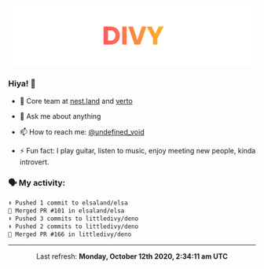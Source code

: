 
![](https://github.com/divy-work/divy-work/raw/master/assets/divy.png)

### Hiya! 👋

- 🔭 Core team at [nest.land](https://github.com/nestdotland/nest.land) and [verto](https://github.com/useverto/verto)

- 💬 Ask me about anything

- 📫 How to reach me: [@undefined_void](https://instagram.com/divy.exe)

- ⚡ Fun fact: I play guitar, listen to music, enjoy meeting new people, kinda introvert.

### 🗣 My activity:

```
⬆️ Pushed 1 commit to elsaland/elsa
🎉 Merged PR #101 in elsaland/elsa
⬆️ Pushed 3 commits to littledivy/deno
⬆️ Pushed 2 commits to littledivy/deno
🎉 Merged PR #166 in littledivy/deno
```

------------
<p align="center">Last refresh: <b>Monday, October 12th 2020, 2:34:11 am UTC</b></p>
